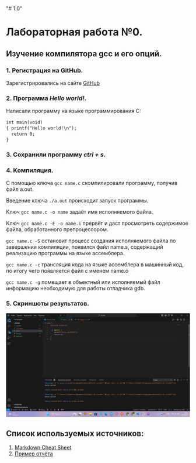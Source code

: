 "# 1.0"  
# Лабораторная работа №0.
 ## Изучение компилятора gcc и его опций. 

### 1. Регистрация на GitHub.

Зарегистрировались на сайте [GitHub](https://github.com/)

### 2. Программа *Hello world!*.

Написали программу на языке программирования С:

    int main(void)
    { printf("Hello world!\n");
      return 0;
    }


### 3. Сохранили программу *ctrl + s*.

### 4. Компиляция.

С помощью ключа `gcc name.c` скомпилировали программу, получив файл a.out.

Введение ключа `./a.out` происходит запуск программы.

Ключ `gcc name.c -o name` задаёт имя исполняемого файла.

Ключ `gcc name.c -E -o name.i` прервёт и даст просмотреть содержимое файла, обработанного препроцессором.

`gcc name.c -S` остановит процесс создания исполняемого файла по завершении компиляции, появился файл name.s, содержащий реализацию программы на языке ассемблера.

`gcc name.c -c` трансляция кода на языке ассемблера в машинный код, по итогу чего появляется файл с именем name.o

`gcc name.c -g` помещает в объектный или исполняемый файл информацию необходимую для работы отладчика gdb.

### 5. Скриншоты результатов.
![Вывод терминала](57.png "вывод терминала ")

## Список используемых источников:

1. [Markdown Cheat Sheet](https://www.markdownguide.org/cheat-sheet/)
2. [Пример отчёта](https://github.com/still-coding/report_demo)